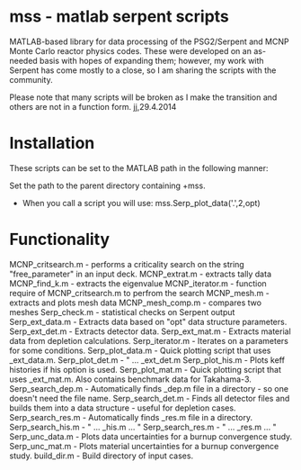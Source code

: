 mss - matlab serpent scripts
========

MATLAB-based library for data processing of the PSG2/Serpent and MCNP Monte Carlo reactor physics codes.  These
were developed on an as-needed basis with hopes of expanding them; however, my work with Serpent has come mostly
to a close, so I am sharing the scripts with the community.

Please note that many scripts will be broken as I make the transition and others are not in a function form.   jj,29.4.2014

Installation
========

These scripts can be set to the MATLAB path in the following manner:

Set the path to the parent directory containing +mss.

   - When you call a script you will use: mss.Serp_plot_data('.',2,opt)
   

Functionality
========

MCNP_critsearch.m - performs a criticality search on the string "free_parameter" in an input deck.
MCNP_extrat.m     - extracts tally data
MCNP_find_k.m     - extracts the eigenvalue
MCNP_iterator.m   - function require of MCNP_critsearch.m to perfrom the search
MCNP_mesh.m       - extracts and plots mesh data
MCNP_mesh_comp.m  - compares two meshes
Serp_check.m      - statistical checks on Serpent output
Serp_ext_data.m   - Extracts data based on "opt" data structure parameters.
Serp_ext_det.m    - Extracts detector data.
Serp_ext_mat.m    - Extracts material data from depletion calculations.
Serp_iterator.m   - Iterates on a parameters for some conditions.
Serp_plot_data.m  - Quick plotting script that uses _ext_data.m.
Serp_plot_det.m   - " ... _ext_det.m
Serp_plot_his.m   - Plots keff histories if his option is used.
Serp_plot_mat.m   - Quick plotting script that uses _ext_mat.m.  Also contains benchmark data for Takahama-3.
Serp_search_dep.m - Automatically finds _dep.m file in a directory - so one doesn't need the file name.
Serp_search_det.m - Finds all detector files and builds them into a data structure - useful for depletion cases.
Serp_search_res.m - Automatically finds _res.m file in a directory.
Serp_search_his.m - " ... _his.m ... "
Serp_search_res.m - " ... _res.m ... "
Serp_unc_data.m   - Plots data uncertainties for a burnup convergence study.
Serp_unc_mat.m    - Plots material uncertainties for a burnup convergence study.
build_dir.m       - Build directory of input cases.
